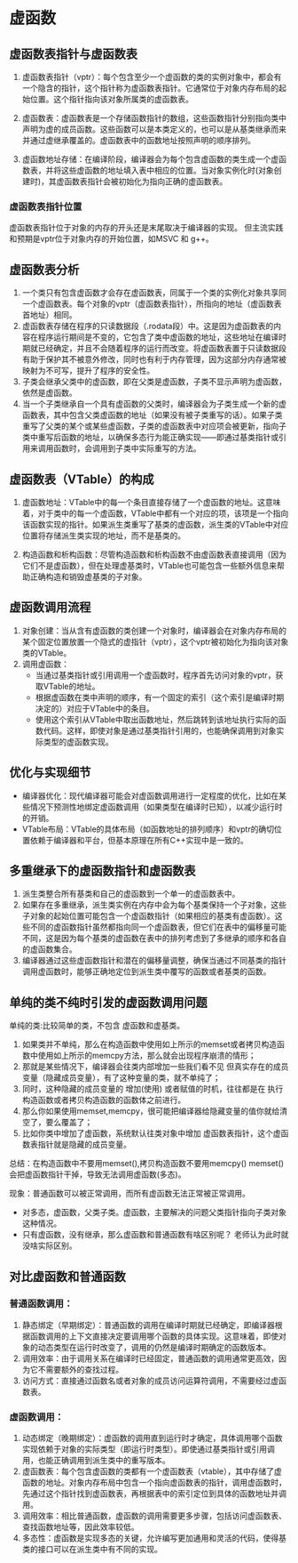 # 虚函数
## 虚函数表指针与虚函数表
1. 虚函数表指针（vptr）：每个包含至少一个虚函数的类的实例对象中，都会有一个隐含的指针，这个指针称为虚函数表指针。它通常位于对象内存布局的起始位置。这个指针指向该对象所属类的虚函数表。

2. 虚函数表：虚函数表是一个存储函数指针的数组，这些函数指针分别指向类中声明为虚的成员函数。这些函数可以是本类定义的，也可以是从基类继承而来并通过虚继承覆盖的。虚函数表中的函数地址按照声明的顺序排列。

3. 虚函数地址存储：在编译阶段，编译器会为每个包含虚函数的类生成一个虚函数表，并将这些虚函数的地址填入表中相应的位置。当对象实例化时(对象创建时)，其虚函数表指针会被初始化为指向正确的虚函数表。

### 虚函数表指针位置
虚函数表指针位于对象的内存的开头还是末尾取决于编译器的实现。
但主流实践和预期是vptr位于对象内存的开始位置，如MSVC 和 g++。

## 虚函数表分析
1. 一个类只有包含虚函数才会存在虚函数表，同属于一个类的实例化对象共享同一个虚函数表。每个对象的vptr（虚函数表指针），所指向的地址（虚函数表首地址）相同。
2. 虚函数表存储在程序的只读数据段（.rodata段）中。这是因为虚函数表的内容在程序运行期间是不变的，它包含了类中虚函数的地址，这些地址在编译时期就已经确定，并且不会随着程序的运行而改变。将虚函数表置于只读数据段有助于保护其不被意外修改，同时也有利于内存管理，因为这部分内存通常被映射为不可写，提升了程序的安全性。
3. 子类会继承父类中的虚函数，即在父类是虚函数，子类不显示声明为虚函数，依然是虚函数。
4. 当一个子类继承自一个具有虚函数的父类时，编译器会为子类生成一个新的虚函数表，其中包含父类虚函数的地址（如果没有被子类重写的话）。如果子类重写了父类的某个或某些虚函数，子类的虚函数表中对应项会被更新，指向子类中重写后函数的地址，以确保多态行为能正确实现——即通过基类指针或引用来调用函数时，会调用到子类中实际重写的方法。

## 虚函数表（VTable）的构成
1. 虚函数地址：VTable中的每一个条目直接存储了一个虚函数的地址。这意味着，对于类中的每一个虚函数，VTable中都有一个对应的项，该项是一个指向该函数实现的指针。如果派生类重写了基类的虚函数，派生类的VTable中对应位置将存储派生类实现的地址，而不是基类的。

2. 构造函数和析构函数：尽管构造函数和析构函数不由虚函数表直接调用（因为它们不是虚函数），但在处理虚基类时，VTable也可能包含一些额外信息来帮助正确构造和销毁虚基类的子对象。

## 虚函数调用流程
1. 对象创建：当从含有虚函数的类创建一个对象时，编译器会在对象内存布局的某个固定位置放置一个隐式的虚指针（vptr），这个vptr被初始化为指向该对象类的VTable。
2. 调用虚函数：
    - 当通过基类指针或引用调用一个虚函数时，程序首先访问对象的vptr，获取VTable的地址。
    - 根据虚函数在类中声明的顺序，有一个固定的索引（这个索引是编译时期决定的）对应于VTable中的条目。
    - 使用这个索引从VTable中取出函数地址，然后跳转到该地址执行实际的函数代码。这样，即使对象是通过基类指针引用的，也能确保调用到对象实际类型的虚函数实现。

## 优化与实现细节
- 编译器优化：现代编译器可能会对虚函数调用进行一定程度的优化，比如在某些情况下预测性地绑定虚函数调用（如果类型在编译时已知），以减少运行时的开销。
- VTable布局：VTable的具体布局（如函数地址的排列顺序）和vptr的确切位置依赖于编译器和平台，但基本原理在所有C++实现中是一致的。


## 多重继承下的虚函数指针和虚函数表
1. 派生类整合所有基类和自己的虚函数到一个单一的虚函数表中。
2. 如果存在多重继承，派生类实例在内存中会为每个基类保持一个子对象，这些子对象的起始位置可能包含一个虚函数指针（如果相应的基类有虚函数）。这些不同的虚函数指针虽然都指向同一个虚函数表，但它们在表中的偏移量可能不同，这是因为每个基类的虚函数在表中的排列考虑到了多继承的顺序和各自的虚函数集合。
3. 编译器通过这些虚函数指针和潜在的偏移量调整，确保当通过不同基类的指针调用虚函数时，能够正确地定位到派生类中覆写的函数或者基类的函数。

## 单纯的类不纯时引发的虚函数调用问题
单纯的类:比较简单的类，不包含 虚函数和虚基类。

1. 如果类并不单纯，那么在构造函数中使用如上所示的memset或者拷贝构造函数中使用如上所示的memcpy方法，那么就会出现程序崩溃的情形；
2. 那就是某些情况下，编译器会往类内部增加一些我们看不见 但真实存在的成员变量（隐藏成员变量），有了这种变量的类，就不单纯了；
3. 同时，这种隐藏的成员变量的 增加(使用) 或者赋值的时机，往往都是在 执行构造函数或者拷贝构造函数的函数体之前进行。
4. 那么你如果使用memset,memcpy，很可能把编译器给隐藏变量的值你就给清空了，要么覆盖了；
5. 比如你类中增加了虚函数，系统默认往类对象中增加 虚函数表指针，这个虚函数表指针就是隐藏的成员变量。

总结：在构造函数中不要用memset(),拷贝构造函数不要用memcpy()
    memset()会把虚函数指针干掉，导致无法调用虚函数(多态)。

现象：普通函数可以被正常调用，而所有虚函数无法正常被正常调用。
- 对多态，虚函数，父类子类。虚函数，主要解决的问题父类指针指向子类对象这种情况。
- 只有虚函数，没有继承，那么虚函数和普通函数有啥区别呢？ 老师认为此时就没啥实际区别。

## 对比虚函数和普通函数
### 普通函数调用：
1. 静态绑定（早期绑定）：普通函数的调用在编译时期就已经确定，即编译器根据函数调用的上下文直接决定要调用哪个函数的具体实现。这意味着，即使对象的动态类型在运行时改变了，调用的仍然是编译时期确定的函数版本。
2. 调用效率：由于调用关系在编译时已经固定，普通函数的调用通常更高效，因为它不需要额外的查找过程。
3. 访问方式：直接通过函数名或者对象的成员访问运算符调用，不需要经过虚函数表。
### 虚函数调用：
1. 动态绑定（晚期绑定）：虚函数的调用直到运行时才确定，具体调用哪个函数实现依赖于对象的实际类型（即运行时类型）。即使通过基类指针或引用调用，也能正确调用到派生类中的重写版本。
2. 虚函数表：每个包含虚函数的类都有一个虚函数表（vtable），其中存储了虚函数的地址。对象内存布局中包含一个指向虚函数表的指针，调用虚函数时，先通过这个指针找到虚函数表，再根据表中的索引定位到具体的函数地址并调用。
3. 调用效率：相比普通函数，虚函数的调用需要更多步骤，包括访问虚函数表、查找函数地址等，因此效率较低。
4. 多态性：虚函数是实现多态的关键，允许编写更加通用和灵活的代码，使得基类的接口可以在派生类中有不同的实现。

